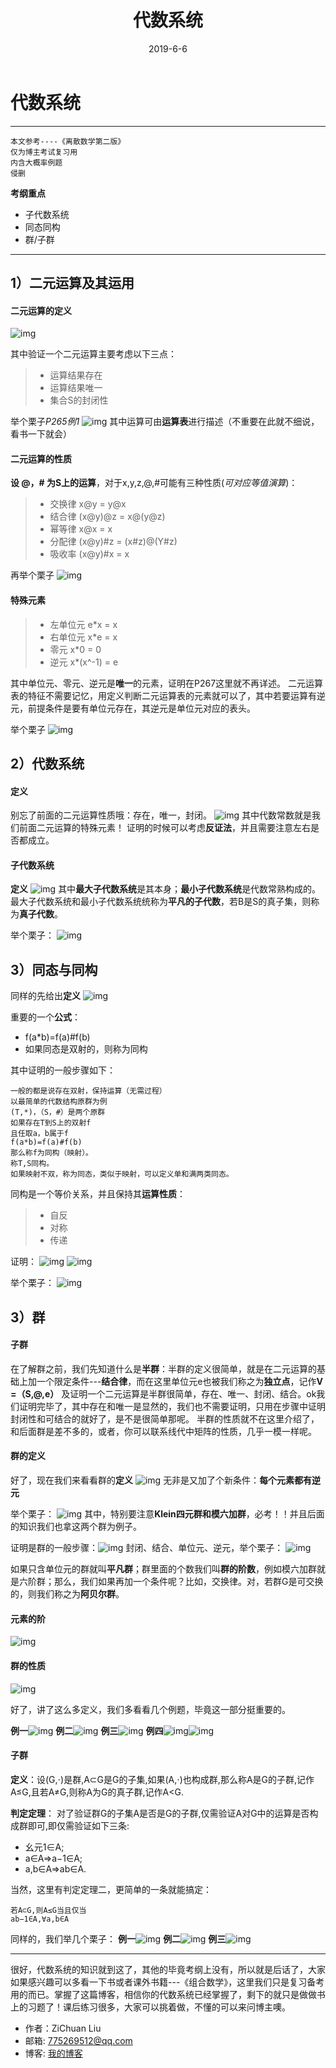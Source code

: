 ﻿---
layout: post
title: 代数系统
date: 2019-6-6 
tags: 离散结构   
---

# 代数系统

------
```
本文参考----《离散数学第二版》
仅为博主考试复习用
内含大概率例题
侵删
```
**考纲重点**

* 子代数系统
* 同态同构
* 群/子群

------
## 1）二元运算及其运用

#### **二元运算的定义**
![img](/images/posts/lsjg/1.png)

其中验证一个二元运算主要考虑以下三点：
> * 运算结果存在
> * 运算结果唯一
> * 集合S的封闭性

举个栗子*P265例1*
![img](/images/posts/lsjg/2.png)
其中运算可由**运算表**进行描述（不重要在此就不细说，看书一下就会）

#### **二元运算的性质**

**设 @，# 为S上的运算**，对于x,y,z,@,#可能有三种性质(*可对应等值演算*)：
> * 交换律 x@y = y@x
> * 结合律 (x@y)@z = x@(y@z)
> * 幂等律 x@x = x
> * 分配律 (x@y)#z = (x#z)@(Y#z) 
> * 吸收率 (x@y)#x = x


再举个栗子
![img](/images/posts/lsjg/3.png)

#### **特殊元素**
> * 左单位元 e*x = x
> * 右单位元 x*e = x
> * 零元 x*0 = 0
> * 逆元 x*(x^-1) = e

其中单位元、零元、逆元是**唯一**的元素，证明在P267这里就不再详述。
二元运算表的特征不需要记忆，用定义判断二元运算表的元素就可以了，其中若要运算有逆元，前提条件是要有单位元存在，其逆元是单位元对应的表头。

举个栗子
![img](/images/posts/lsjg/4.png)

## 2）代数系统
#### **定义**
别忘了前面的二元运算性质哦：存在，唯一，封闭。
![img](/images/posts/lsjg/5.png)
其中代数常数就是我们前面二元运算的特殊元素！
证明的时候可以考虑**反证法**，并且需要注意左右是否都成立。

#### **子代数系统**

**定义**
![img](/images/posts/lsjg/6.png)
其中**最大子代数系统**是其本身；**最小子代数系统**是代数常熟构成的。最大子代数系统和最小子代数系统统称为**平凡的子代数**，若B是S的真子集，则称为**真子代数**。

举个栗子：
![img](/images/posts/lsjg/7.png)

## 3）同态与同构
同样的先给出**定义**
![img](/images/posts/lsjg/8.png)

重要的一个**公式**：

* f(a*b)=f(a)#f(b)
* 如果同态是双射的，则称为同构

其中证明的一般步骤如下：
```
一般的都是说存在双射，保持运算（无需过程）
以最简单的代数结构原群为例
(T,*)，（S，#）是两个原群
如果存在T到S上的双射f
且任取a，b属于f
f(a*b)=f(a)#f(b)
那么称f为同构（映射）。
称T,S同构。
如果映射不双，称为同态，类似于映射，可以定义单和满两类同态。
```

同构是一个等价关系，并且保持其**运算性质**：

> * 自反
> * 对称
> * 传递

证明：
![img](/images/posts/lsjg/9.png)
![img](/images/posts/lsjg/10.png)

举个栗子：
![img](/images/posts/lsjg/11.png)

## 3）群
#### **子群**
在了解群之前，我们先知道什么是**半群**：半群的定义很简单，就是在二元运算的基础上加一个限定条件---**结合律**，而在这里单位元e也被我们称之为**独立点**，记作**V =（S,@,e）**
及证明一个二元运算是半群很简单，存在、唯一、封闭、结合。ok我们证明完毕了，其中存在和唯一是显然的，我们也不需要证明，只用在步骤中证明封闭性和可结合的就好了，是不是很简单那呢。
半群的性质就不在这里介绍了，和后面群是差不多的，或者，你可以联系线代中矩阵的性质，几乎一模一样呢。

#### **群的定义**
好了，现在我们来看看群的**定义**
![img](/images/posts/lsjg/12.png)
无非是又加了个新条件：**每个元素都有逆元**


举个栗子：
![img](/images/posts/lsjg/13.png)
其中，特别要注意**Klein四元群和模六加群**，必考！！并且后面的知识我们也拿这两个群为例子。


证明是群的一般步骤：![img](/images/posts/lsjg/13.png)
封闭、结合、单位元、逆元，举个栗子：
![img](/images/posts/lsjg/14.png)

如果只含单位元的群就叫**平凡群**；群里面的个数我们叫**群的阶数**，例如模六加群就是六阶群；那么，我们如果再加一个条件呢？比如，交换律。对，若群G是可交换的，则我们称之为**阿贝尔群**。

#### **元素的阶**
![img](/images/posts/lsjg/15.png)

#### **群的性质**
![img](/images/posts/lsjg/16.png)


好了，讲了这么多定义，我们多看看几个例题，毕竟这一部分挺重要的。

**例一**![img](/images/posts/lsjg/17.png)
**例二**![img](/images/posts/lsjg/18.png)
**例三**![img](/images/posts/lsjg/19.png)
**例四**![img](/images/posts/lsjg/20.png)![img](/images/posts/lsjg/21.png)


#### **子群**
**定义**：设(G,⋅)是群,A⊂G是G的子集,如果(A,⋅)也构成群,那么称A是G的子群,记作A≤G,且若A≠G,则称A为G的真子群,记作A<G.

**判定定理**：
对了验证群G的子集A是否是G的子群,仅需验证A对G中的运算是否构成群即可,即仅需验证如下三条:

* 幺元1∈A;
* a∈A⇒a−1∈A;
* a,b∈A⇒ab∈A.

当然，这里有判定定理二，更简单的一条就能搞定：
```
若A⊂G,则A≤G当且仅当
ab−1∈A,∀a,b∈A
```

同样的，我们举几个栗子：
**例一**![img](/images/posts/lsjg/22.png)
**例二**![img](/images/posts/lsjg/23.png)
**例三**![img](/images/posts/lsjg/24.png)

------
很好，代数系统的知识就到这了，其他的毕竟考纲上没有，所以就是后话了，大家如果感兴趣可以多看一下书或者课外书籍---《组合数学》，这里我们只是复习备考用的而已。掌握了这篇博客，相信你的代数系统已经掌握了，剩下的就只是做做书上的习题了！课后练习很多，大家可以挑着做，不懂的可以来问博主噢。

* 作者：ZiChuan Liu
* 邮箱: 775269512@qq.com
* 博客: [我的博客](https://775269512.github.io/)
